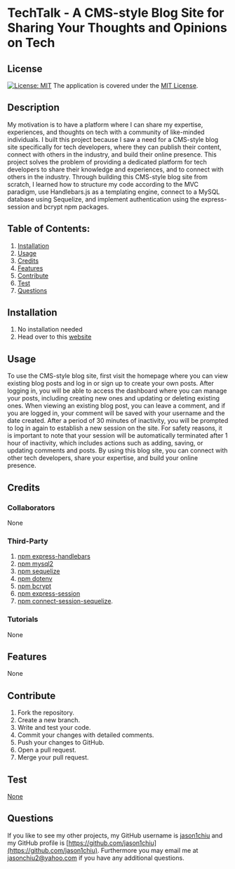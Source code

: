 # TechTalk - A CMS-style Blog Site for Sharing Your Thoughts and Opinions on Tech
## License
[![License: MIT](https://img.shields.io/badge/License-MIT-yellow.svg)](https://opensource.org/licenses/MIT) The application is covered under the [MIT License](https://opensource.org/licenses/MIT).

## Description
My motivation is to have a platform where I can share my expertise, experiences, and thoughts on tech with a community of like-minded individuals. I built this project because I saw a need for a CMS-style blog site specifically for tech developers, where they can publish their content, connect with others in the industry, and build their online presence. This project solves the problem of providing a dedicated platform for tech developers to share their knowledge and experiences, and to connect with others in the industry. Through building this CMS-style blog site from scratch, I learned how to structure my code according to the MVC paradigm, use Handlebars.js as a templating engine, connect to a MySQL database using Sequelize, and implement authentication using the express-session and bcrypt npm packages.

## Table of Contents:
1. [Installation](#installation)
2. [Usage](#usage)
3. [Credits](#credits)
4. [Features](#features)
5. [Contribute](#contribute)
6. [Test](#test)
7. [Questions](#questions)

## Installation
1. No installation needed
2. Head over to this [website](https://aqueous-tundra-56406.herokuapp.com)


## Usage
To use the CMS-style blog site, first visit the homepage where you can view existing blog posts and log in or sign up to create your own posts. After logging in, you will be able to access the dashboard where you can manage your posts, including creating new ones and updating or deleting existing ones. When viewing an existing blog post, you can leave a comment, and if you are logged in, your comment will be saved with your username and the date created. After a period of 30 minutes of inactivity, you will be prompted to log in again to establish a new session on the site. For safety reasons, it is important to note that your session will be automatically terminated after 1 hour of inactivity, which includes actions such as adding, saving, or updating comments and posts. By using this blog site, you can connect with other tech developers, share your expertise, and build your online presence.

## Credits

### Collaborators
None

### Third-Party
1. [npm express-handlebars](https://www.npmjs.com/package/express-handlebars)
2. [npm mysql2](https://www.npmjs.com/package/mysql2)
3. [npm sequelize](https://www.npmjs.com/package/sequelize)
4. [npm dotenv](https://www.npmjs.com/package/dotenv)
5. [npm bcrypt](https://www.npmjs.com/package/bcrypt)
6. [npm express-session](https://www.npmjs.com/package/express-session)
7. [npm connect-session-sequelize](https://www.npmjs.com/package/connect-session-sequelize).

### Tutorials
None

## Features
None

## Contribute
1. Fork the repository.
2. Create a new branch.
3. Write and test your code.
4. Commit your changes with detailed comments.
5. Push your changes to GitHub.
6. Open a pull request.
7. Merge your pull request.

## Test
[None](None)

## Questions
If you like to see my other projects, my GitHub username is [jason1chiu](https://github.com/jason1chiu) and my GitHub profile is [https://github.com/jason1chiu](https://github.com/jason1chiu). Furthermore you may email me at jasonchiu2@yahoo.com if you have any additional questions.
